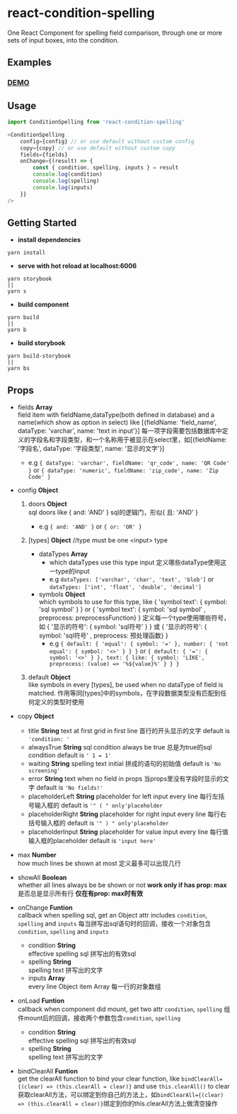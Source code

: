 # react-condition-spelling
One React Component for spelling field comparison, through one or more sets of input boxes, into the condition.

## Examples

### [DEMO](https://cxiaof.github.io/react-condition-spelling/storybook-static/index.html)

## Usage

```javascript
import ConditionSpelling from 'react-condition-spelling'

<ConditionSpelling
    config={config} // or use default without custom config
    copy={copy} // or use default without custom copy
    fields={fields}
    onChange={(result) => {
        const { condition, spelling, inputs } = result
        console.log(condition)
        console.log(spelling)
        console.log(inputs)
    }}
/>
```

## Getting Started

-   **install dependencies**

```
yarn install
```

-   **serve with hot reload at localhost:6006**

```
yarn storybook
||
yarn s
```

-   **build component**

```
yarn build
||
yarn b
```

-   **build storybook**

```
yarn build-storybook
||
yarn bs
```

## Props

-   fields **Array**  
    field item with fieldName,dataType(both defined in database) and a name(which show as option in select) like [{fieldName: 'field_name', dataType: 'varchar', name: 'text in input'}]
    每一项字段需要包括数据库中定义的字段名和字段类型，和一个名称用于被显示在select里，如[{fieldName: '字段名', dataType: '字段类型', name: '显示的文字'}]
    - e.g `{ dataType: 'varchar', fieldName: 'qr_code', name: 'QR Code' }`
    or `{ dataType: 'numeric', fieldName: 'zip_code', name: 'Zip Code' }`

-   config **Object**  
    1. doors **Object**  
        sql doors like { and: 'AND' }
        sql的逻辑门，形似{ 且: 'AND' }
        - e.g `{ and: 'AND' }`
        or `{ or: 'OR' }`

    2. [types] **Object** //type must be one \<input\> type  
        - dataTypes **Array**  
            - which dataTypes use this type input
            定义哪些dataType使用这一type的input
            - e.g `dataTypes: ['varchar', 'char', 'text', 'blob']`
            or `dataTypes: ['int', 'float', 'double', 'decimal']`
        - symbols **Object**  
            which symbols to use for this type, like { 'symbol text': { symbol: 'sql symbol' } } or { 'symbol text': { symbol: 'sql symbol' , preprocess: preprocessFunction} } 
            定义每一个type使用哪些符号，如 { '显示的符号': { symbol: 'sql符号' } } 或 { '显示的符号': { symbol: 'sql符号' , preprocess: 预处理函数} }
            - e.g `{ default: { 'equal': { symbol: '=' }, number: { 'not equal': { symbol: '<>' } } }`
            or `{ default: { '=': { symbol: '<>' } }, text: { like: { symbol: 'LIKE', preprocess: (value) => '%${value}%' } } }`

    3. default **Object**  
        like symbols in every [types], be used when no dataType of field is matched.
        作用等同[types]中的symbols，在字段数据类型没有匹配到任何定义的类型时使用

-   copy **Object**  
    - title **String**
        text at first grid in first line
        首行的开头显示的文字
        default is `'condition: '`
    - alwaysTrue **String**
        sql condition always be true
        总是为true的sql condition
        default is `' 1 = 1'`
    - waiting **String**
        spelling text initial
        拼成的语句的初始值
        default is `'No screening'`
    - error **String**
        text when no field in props
        当props里没有字段时显示的文字
        default is `'No fields!'`
    - placeholderLeft **String**
        placeholder for left input every line
        每行左括号输入框的
        default is `'" ( " only'placeholder`
    - placeholderRight **String**
        placeholder for right input every line
        每行右括号输入框的
        default is `'" ) " only'placeholder`
    - placeholderInput **String**
        placeholder for value input every line
        每行值输入框的placeholder
        default is `'input here'`

-   max **Number**  
    how much lines be shown at most
    定义最多可以出现几行

-   showAll **Boolean**  
    whether all lines always be be shown or not **work only if has prop: max**
    是否总是显示所有行 **仅在有prop: max时有效**

-   onChange **Funtion**  
    callback when spelling sql, get an Object attr includes `condition`, `spelling` and `inputs`
    每当拼写出sql语句时的回调，接收一个对象包含`condition`, `spelling` and `inputs`
    - condition **String**  
        effective spelling sql
        拼写出的有效sql
    - spelling **String**  
        spelling text
        拼写出的文字
    - inputs **Array**  
        every line Object item Array
        每一行的对象数组

-   onLoad **Funtion**  
    callback when component did mount, get two attr `condition`, `spelling`
    组件mount后的回调，接收两个参数包含`condition`, `spelling`
    - condition **String**  
        effective spelling sql
        拼写出的有效sql
    - spelling **String**  
        spelling text
        拼写出的文字

-   bindClearAll **Funtion**  
    get the clearAll function to bind your clear function, like `bindClearAll={(clear) => (this.clearAll = clear)}` and use `this.clearAll()` to clear
    获取clearAll方法，可以绑定到你自己的方法上，如`bindClearAll={(clear) => (this.clearAll = clear)}`绑定到你的this.clearAll方法上做清空操作
